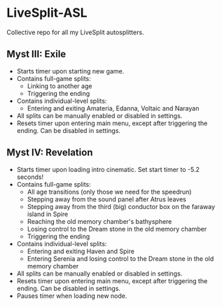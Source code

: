 # LiveSplit-ASL

Collective repo for all my LiveSplit autosplitters.

## Myst III: Exile

- Starts timer upon starting new game.
- Contains full-game splits:
  - Linking to another age
  - Triggering the ending
- Contains individual-level splits:
  - Entering and exiting Amateria, Edanna, Voltaic and Narayan
- All splits can be manually enabled or disabled in settings.
- Resets timer upon entering main menu, except after triggering the ending. Can be disabled in settings.

## Myst IV: Revelation

- Starts timer upon loading intro cinematic. Set start timer to -5.2 seconds!
- Contains full-game splits:
  - All age transitions (only those we need for the speedrun)
  - Stepping away from the sound panel after Atrus leaves
  - Stepping away from the third (big) conductor box on the faraway island in Spire
  - Reaching the old memory chamber's bathysphere
  - Losing control to the Dream stone in the old memory chamber
  - Triggering the ending
- Contains individual-level splits:
  - Entering and exiting Haven and Spire
  - Entering Serenia and losing control to the Dream stone in the old memory chamber
- All splits can be manually enabled or disabled in settings.
- Resets timer upon entering main menu, except after triggering the ending. Can be disabled in settings.
- Pauses timer when loading new node.
